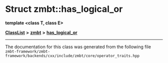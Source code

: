 

# Struct zmbt::has\_logical\_or

**template &lt;class T, class E&gt;**



[**ClassList**](annotated.md) **>** [**zmbt**](namespacezmbt.md) **>** [**has\_logical\_or**](structzmbt_1_1has__logical__or.md)







































































------------------------------
The documentation for this class was generated from the following file `zmbt-framework/zmbt-framework/backends/cxx/include/zmbt/core/operator_traits.hpp`

